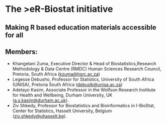 # The >eR-Biostat initiative
## Making R based education materials accessible for all
## Members:

* Khangelani Zuma, Executive Director & Head of Biostatistics,Research Methodology & Data Centre (RMDC)
Human Sciences Research Council, Pretoria, South Africa (kzuma@hsrc.ac.za)
* Legesse Debusho, Professor for Statistics, University of South Africa (UNISA), Pretoria South Africa (debuslk@unisa.ac.za)
* Adetayo Kasim, Associate Professor in the Wolfson Research Institute for Health and Wellbeing, Durham University, UK (a.s.kasim@durham.ac.uk).
* Ziv Shkedy, Professor for Biostatistics and Bioinformatics in I-BioStat, Center for Statistics, Hasselt University, Belgium (ziv.shkedy@uhasselt.be). 
